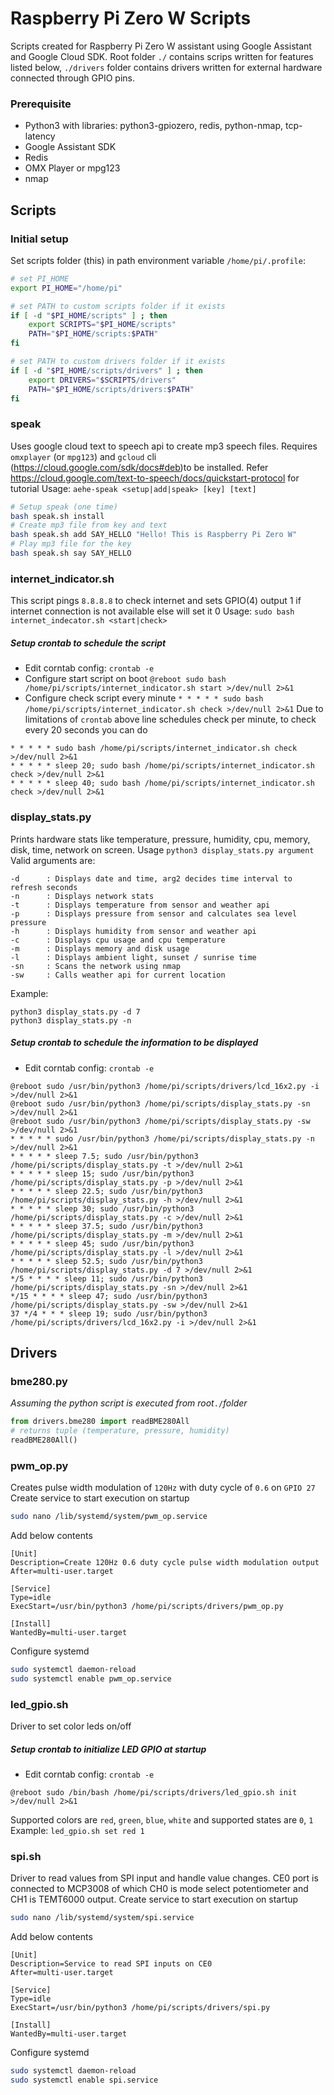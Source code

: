 # Raspberry Pi Zero W Scripts
Scripts created for Raspberry Pi Zero W assistant using Google Assistant and Google Cloud SDK. Root folder `./` contains scrips written for features listed below, `./drivers` folder contains drivers written for external hardware connected through GPIO pins.

### Prerequisite
* Python3 with libraries: python3-gpiozero, redis, python-nmap, tcp-latency
* Google Assistant SDK
* Redis
* OMX Player or mpg123
* nmap

## Scripts
### Initial setup
Set scripts folder (this) in path environment variable `/home/pi/.profile`:
```sh
# set PI_HOME
export PI_HOME="/home/pi"

# set PATH to custom scripts folder if it exists
if [ -d "$PI_HOME/scripts" ] ; then
    export SCRIPTS="$PI_HOME/scripts"
    PATH="$PI_HOME/scripts:$PATH"
fi

# set PATH to custom drivers folder if it exists
if [ -d "$PI_HOME/scripts/drivers" ] ; then
    export DRIVERS="$SCRIPTS/drivers"
    PATH="$PI_HOME/scripts/drivers:$PATH"
fi
```

### speak
Uses google cloud text to speech api to create mp3 speech files. Requires `omxplayer` (or `mpg123`) and `gcloud` cli (https://cloud.google.com/sdk/docs#deb)to be installed.
Refer https://cloud.google.com/text-to-speech/docs/quickstart-protocol for tutorial
Usage: `aehe-speak <setup|add|speak> [key] [text]`
```sh
# Setup speak (one time)
bash speak.sh install
# Create mp3 file from key and text
bash speak.sh add SAY_HELLO "Hello! This is Raspberry Pi Zero W"
# Play mp3 file for the key
bash speak.sh say SAY_HELLO
```

### internet_indicator.sh
This script pings `8.8.8.8` to check internet and sets GPIO(4) output 1 if internet connection is not available else will set it 0
Usage: `sudo bash internet_indecator.sh <start|check>`
##### Setup crontab to schedule the script
* Edit corntab config: `crontab -e`
* Configure start script on boot `@reboot sudo bash /home/pi/scripts/internet_indicator.sh start >/dev/null 2>&1`
* Configure check script every minute `* * * * * sudo bash /home/pi/scripts/internet_indicator.sh check >/dev/null 2>&1`
Due to limitations of `crontab` above line schedules check per minute, to check every 20 seconds you can do
```
* * * * * sudo bash /home/pi/scripts/internet_indicator.sh check >/dev/null 2>&1
* * * * * sleep 20; sudo bash /home/pi/scripts/internet_indicator.sh check >/dev/null 2>&1
* * * * * sleep 40; sudo bash /home/pi/scripts/internet_indicator.sh check >/dev/null 2>&1
```

### display_stats.py
Prints hardware stats like temperature, pressure, humidity, cpu, memory, disk, time, network on screen. Usage `python3 display_stats.py argument`
Valid arguments are:
```
-d      : Displays date and time, arg2 decides time interval to refresh seconds
-n      : Displays network stats
-t      : Displays temperature from sensor and weather api
-p      : Displays pressure from sensor and calculates sea level pressure
-h      : Displays humidity from sensor and weather api
-c      : Displays cpu usage and cpu temperature
-m      : Displays memory and disk usage
-l      : Displays ambient light, sunset / sunrise time
-sn     : Scans the network using nmap
-sw     : Calls weather api for current location
```
Example: 
```
python3 display_stats.py -d 7
python3 display_stats.py -n
```
##### Setup crontab to schedule the information to be displayed
* Edit corntab config: `crontab -e`
```
@reboot sudo /usr/bin/python3 /home/pi/scripts/drivers/lcd_16x2.py -i >/dev/null 2>&1
@reboot sudo /usr/bin/python3 /home/pi/scripts/display_stats.py -sn >/dev/null 2>&1
@reboot sudo /usr/bin/python3 /home/pi/scripts/display_stats.py -sw >/dev/null 2>&1
* * * * * sudo /usr/bin/python3 /home/pi/scripts/display_stats.py -n >/dev/null 2>&1
* * * * * sleep 7.5; sudo /usr/bin/python3 /home/pi/scripts/display_stats.py -t >/dev/null 2>&1
* * * * * sleep 15; sudo /usr/bin/python3 /home/pi/scripts/display_stats.py -p >/dev/null 2>&1
* * * * * sleep 22.5; sudo /usr/bin/python3 /home/pi/scripts/display_stats.py -h >/dev/null 2>&1
* * * * * sleep 30; sudo /usr/bin/python3 /home/pi/scripts/display_stats.py -c >/dev/null 2>&1
* * * * * sleep 37.5; sudo /usr/bin/python3 /home/pi/scripts/display_stats.py -m >/dev/null 2>&1
* * * * * sleep 45; sudo /usr/bin/python3 /home/pi/scripts/display_stats.py -l >/dev/null 2>&1
* * * * * sleep 52.5; sudo /usr/bin/python3 /home/pi/scripts/display_stats.py -d 7 >/dev/null 2>&1
*/5 * * * * sleep 11; sudo /usr/bin/python3 /home/pi/scripts/display_stats.py -sn >/dev/null 2>&1
*/15 * * * * sleep 47; sudo /usr/bin/python3 /home/pi/scripts/display_stats.py -sw >/dev/null 2>&1
37 */4 * * * sleep 19; sudo /usr/bin/python3 /home/pi/scripts/drivers/lcd_16x2.py -i >/dev/null 2>&1
```

## Drivers
### bme280.py
_Assuming the python script is executed from root_`./`_folder_
```python
from drivers.bme280 import readBME280All
# returns tuple (temperature, pressure, humidity)
readBME280All()

```

### pwm_op.py
Creates pulse width modulation of `120Hz` with duty cycle of `0.6` on `GPIO 27`
Create service to start execution on startup
```sh
sudo nano /lib/systemd/system/pwm_op.service 
```
Add below contents
```
[Unit] 
Description=Create 120Hz 0.6 duty cycle pulse width modulation output 
After=multi-user.target 
 
[Service] 
Type=idle 
ExecStart=/usr/bin/python3 /home/pi/scripts/drivers/pwm_op.py 
 
[Install] 
WantedBy=multi-user.target 
```
Configure systemd
```sh
sudo systemctl daemon-reload 
sudo systemctl enable pwm_op.service 
```

### led_gpio.sh
Driver to set color leds on/off
##### Setup crontab to initialize LED GPIO at startup
* Edit corntab config: `crontab -e`
```
@reboot sudo /bin/bash /home/pi/scripts/drivers/led_gpio.sh init >/dev/null 2>&1
```
Supported colors are `red`, `green`, `blue`, `white` and supported states are `0`, `1`
Example: `led_gpio.sh set red 1`

### spi.sh
Driver to read values from SPI input and handle value changes. CE0 port is connected to MCP3008 of which
CH0 is mode select potentiometer and CH1 is TEMT6000 output.
Create service to start execution on startup
```sh
sudo nano /lib/systemd/system/spi.service 
```
Add below contents
```
[Unit] 
Description=Service to read SPI inputs on CE0
After=multi-user.target 
 
[Service] 
Type=idle 
ExecStart=/usr/bin/python3 /home/pi/scripts/drivers/spi.py 
 
[Install] 
WantedBy=multi-user.target 
```
Configure systemd
```sh
sudo systemctl daemon-reload 
sudo systemctl enable spi.service 
```

